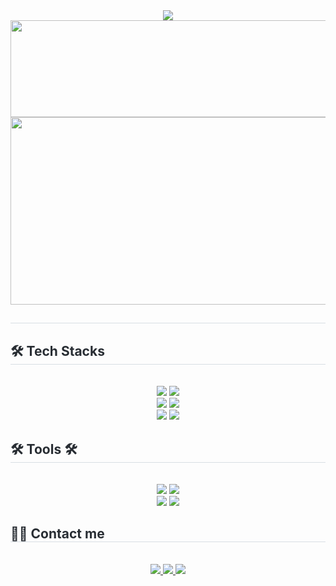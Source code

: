 <div align= "center">
    <img src="https://capsule-render.vercel.app/api?type=waving&color=0:4bb952,100:6cea9c&height=120&text=안녕하세요%20승규%20입니다.&animation=fadeIn&fontColor=000000&fontSize=40" />
    <a href="https://github.com/devxb/gitanimals">
  <img src="https://render.gitanimals.org/lines/{SeunGgyu}?pet-id=1" width="1000" height="155"/>
</a><a href="https://www.gitanimals.org/en_US?utm_medium=image&utm_source=seungg8361&utm_content=farm">
<img
  src="https://render.gitanimals.org/farms/seungg8361"
  width="600"
  height="300"
/>
</a>
    </div>
    <div style="text-align: left;"> 
    <h2 style="border-bottom: 1px solid #d8dee4; color: #282d33;">  </h2>  
    <div style="font-weight: 700; font-size: 15px; text-align: left; color: #282d33;">  </div> 
    </div>
    <div style="text-align: left;">
    <h2 style="border-bottom: 1px solid #d8dee4; color: #282d33;"> 🛠️ Tech Stacks </h2> <br>
        <div align= "center">
          <img src="https://img.shields.io/badge/Java-007396?style=for-the-badge&logo=Java&logoColor=white">
          <img src="https://img.shields.io/badge/Python-3776AB?style=for-the-badge&logo=Python&logoColor=white">
          <br/>
          <img src="https://img.shields.io/badge/Spring Boot-6DB33F?style=for-the-badge&logo=Spring Boot&logoColor=white">
          <img src="https://img.shields.io/badge/Thymeleaf-%23005C0F.svg?style=for-the-badge&logo=Thymeleaf&logoColor=white">
          <br/>
          <img src="https://img.shields.io/badge/MySQL-4479A1?style=for-the-badge&logo=MySQL&logoColor=white">
          <img src="https://img.shields.io/badge/h2-339933?style=for-the-badge&logo=h2&logoColor=white">
        </div>
    </div>
    <div style="text-align: left;">
    <h2 style="border-bottom: 1px solid #d8dee4; color: #282d33;"> 🛠️ Tools 🛠️ </h2> <br> 
    <div align= "center">
        <img src="https://img.shields.io/badge/Notion-000000?style=for-the-badge&logo=Notion&logoColor=white">
        <img src="https://img.shields.io/badge/Figma-F24E1E?style=for-the-badge&logo=Figma&logoColor=white">
        <br>
        <img src="https://img.shields.io/badge/Flutter-02569B?style=for-the-badge&logo=Flutter&logoColor=white">
        <img src="https://img.shields.io/badge/Github-181717?style=for-the-badge&logo=Github&logoColor=white">
    </div>
    <div style="text-align: left;">
    <h2 style="border-bottom: 1px solid #d8dee4; color: #282d33;"> 🧑‍💻 Contact me </h2> <br> 
    <div align= "center">
         <a href="https://www.instagram.com/99_back/"> 
         <img src="https://img.shields.io/badge/Instagram-E4405F?style=for-the-badge&logo=Instagram&logoColor=white&link="https://www.instagram.com/99_back/"> </a>
         <a href="https://long-quasar-bd8.notion.site/13f6fa3bc77580678521d6f3a2c7b6ea">
         <img src="https://img.shields.io/badge/Notion-000000?style=for-the-badge&logo=Notion&logoColor=white&link="https://long-quasar-bd8.notion.site/13f6fa3bc77580678521d6f3a2c7b6ea"> </a>
         <a href=mailto:seungg8361@gmail.com> <img src="https://img.shields.io/badge/Gmail-EA4335?style=for-the-badge&logo=Gmail&logoColor=white&link=mailto:seungg8361@gmail.com"> </a>
    </div>
    </div>
    

